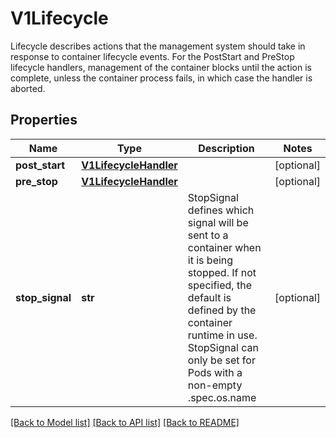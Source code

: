 # V1Lifecycle

Lifecycle describes actions that the management system should take in response to container lifecycle events. For the PostStart and PreStop lifecycle handlers, management of the container blocks until the action is complete, unless the container process fails, in which case the handler is aborted.
## Properties
Name | Type | Description | Notes
------------ | ------------- | ------------- | -------------
**post_start** | [**V1LifecycleHandler**](V1LifecycleHandler.md) |  | [optional] 
**pre_stop** | [**V1LifecycleHandler**](V1LifecycleHandler.md) |  | [optional] 
**stop_signal** | **str** | StopSignal defines which signal will be sent to a container when it is being stopped. If not specified, the default is defined by the container runtime in use. StopSignal can only be set for Pods with a non-empty .spec.os.name | [optional] 

[[Back to Model list]](../README.md#documentation-for-models) [[Back to API list]](../README.md#documentation-for-api-endpoints) [[Back to README]](../README.md)


